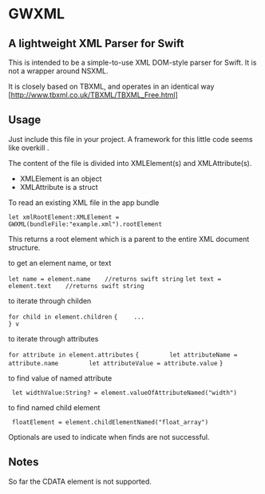 # GWXML
A lightweight XML Parser for Swift
--------------------------------

This is intended to be a simple-to-use XML DOM-style parser for Swift. 
It is not a wrapper around NSXML.  
 
It is closely based on TBXML, and operates in an identical way
[http://www.tbxml.co.uk/TBXML/TBXML_Free.html]  
 
Usage
-----
Just include this file in your project. 
A framework for this little code seems like overkill  .

 
The content of the file is divided into XMLElement(s) and XMLAttribute(s).

* XMLElement is an object
* XMLAttribute is a struct  
 
 
To read an existing XML file in the app bundle

`let xmlRootElement:XMLElement = GWXML(bundleFile:"example.xml").rootElement`  

This returns a root element which is a parent to the entire XML document structure.
  
  
to get an element name, or text
  
  `let name = element.name    //returns swift string`
  `let text = element.text    //returns swift string`  
  
  
to iterate through childen

`for child in element.children` 
  `{ ` 
`    ... `   
 ` } v ` 
 

to iterate through attributes
  
`for attribute in element.attributes`
`{`
`        let attributeName = attribute.name`
`        let attributeValue = attribute.value`
`}`  

 
to find value of named attribute

` let widthValue:String? = element.valueOfAttributeNamed("width")`  

 
to find named child element
 
` floatElement = element.childElementNamed("float_array")` 

Optionals are used to indicate when finds are not successful. 



Notes
-----

So far the CDATA element is not supported.  
